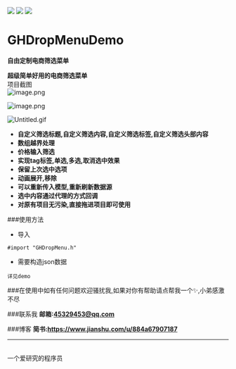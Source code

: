 ![](https://img.shields.io/badge/platform-iOS-red.svg) ![](https://img.shields.io/badge/language-Objective--C-orange.svg) 
![](https://img.shields.io/badge/license-MIT%20License-brightgreen.svg) 
# GHDropMenuDemo
**自由定制电商筛选菜单**

**超级简单好用的电商筛选菜单** 
<br/>项目截图<br/>
![image.png](https://upload-images.jianshu.io/upload_images/1419035-cf8d52506302fea5.png?imageMogr2/auto-orient/strip%7CimageView2/2/w/240)

![image.png](https://upload-images.jianshu.io/upload_images/1419035-0ca99960ec7aa25e.png?imageMogr2/auto-orient/strip%7CimageView2/2/w/240)

![Untitled.gif](https://upload-images.jianshu.io/upload_images/1419035-5392ec271c8ed736.gif?imageMogr2/auto-orient/strip)
* **自定义筛选标题,自定义筛选内容,自定义筛选标签,自定义筛选头部内容**
* **数组越界处理**
* **价格输入筛选**
* **实现tag标签,单选,多选,取消选中效果**
* **保留上次选中选项**
* **动画展开,移除**
* **可以重新传入模型,重新刷新数据源**
* **选中内容通过代理的方式回调**
* **对原有项目无污染,直接拖进项目即可使用**

###使用方法
* 导入
```
#import "GHDropMenu.h"
```
* 需要构造json数据
```
详见demo
```

###在使用中如有任何问题欢迎骚扰我,如果对你有帮助请点帮我一个✨,小弟感激不尽

###联系我
**邮箱:45329453@qq.com**

###博客
**简书:https://www.jianshu.com/u/884a67907187**

---
 <br />一个爱研究的程序员

